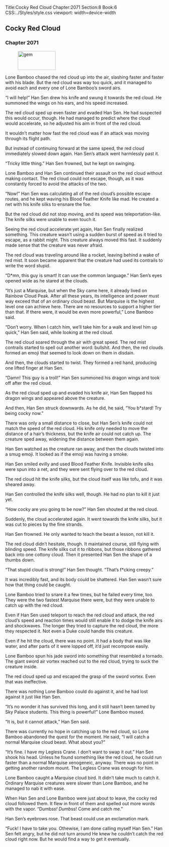 Title:Cocky Red Cloud 
Chapter:2071 
Section:8 
Book:6 
CSS:../Styles/style.css 
viewport: width=device-width
  
## Cocky Red Cloud
### Chapter 2071 
<figure>
	<img src="../Images/gem.gif" alt="gem" id="gem" width="120" height="60" />
</figure>
  

  
  Lone Bamboo chased the red cloud up into the air, slashing faster and faster with his blade. But the red cloud was way too quick, and it managed to avoid each and every one of Lone Bamboo’s sword airs.

“I will help!” Han Sen drew his knife and swung it towards the red cloud. He summoned the wings on his ears, and his speed increased.

The red cloud sped up even faster and evaded Han Sen. He had suspected this would occur, though. He had managed to predict where the cloud would accelerate, so he adjusted his aim in front of the red cloud.

It wouldn’t matter how fast the red cloud was if an attack was moving through its flight path.

But instead of continuing forward at the same speed, the red cloud immediately slowed down again. Han Sen’s attack went harmlessly past it.

“Tricky little thing.” Han Sen frowned, but he kept on swinging.

Lone Bamboo and Han Sen continued their assault on the red cloud without making contact. The red cloud could not escape, though, as it was constantly forced to avoid the attacks of the two.

“Now!” Han Sen was calculating all of the red cloud’s possible escape routes, and he kept waving his Blood Feather Knife like mad. He created a net with his knife silks to ensnare the foe.

But the red cloud did not stop moving, and its speed was teleportation-like. The knife silks were unable to even touch it.

Seeing the red cloud accelerate yet again, Han Sen finally realized something. This creature wasn’t using a sudden burst of speed as it tried to escape, as a rabbit might. This creature always moved this fast. It suddenly made sense that the creature was never afraid.

The red cloud was traveling around like a rocket, leaving behind a wake of red mist. It soon became apparent that the creature had used its contrails to write the word stupid.

“D*mn, this guy is smart! It can use the common language.” Han Sen’s eyes opened wide as he stared at the clouds.

“It’s just a Marquise, but when the Sky came here, it already lived on Rainbow Cloud Peak. After all these years, its intelligence and power must way exceed that of an ordinary cloud beast. But Marquise is the highest level one can achieve here. There are no resources to support a higher tier than that. If there were, it would be even more powerful,” Lone Bamboo said.

“Don’t worry. When I catch him, we’ll take him for a walk and level him up quick,” Han Sen said, while looking at the red cloud.

The red cloud soared through the air with great speed. The red mist contrails started to spell out another word: bullshit. And then, the red clouds formed an emoji that seemed to look down on them in disdain.

And then, the clouds started to twist. They formed a red hand, producing one lifted finger at Han Sen.

“Damn! This guy is a troll!” Han Sen summoned his dragon wings and took off after the red cloud.

As the red cloud sped up and evaded his knife air, Han Sen flapped his dragon wings and appeared above the creature.

And then, Han Sen struck downwards. As he did, he said, “You b*stard! Try being cocky now.”

There was only a small distance to close, but Han Sen’s knife could not match the speed of the red cloud. His knife only needed to move the distance of a hair’s thickness, but the knife air could not catch up. The creature sped away, widening the distance between them again.

Han Sen watched as the creature ran away, and then the clouds twisted into a smug emoji. It looked as if the emoji was having a smoke.

Han Sen smiled evilly and used Blood Feather Knife. Invisible knife silks were spun into a net, and they were sent flying over to the red cloud.

The red cloud hit the knife silks, but the cloud itself was like tofu, and it was sheared away.

Han Sen controlled the knife silks well, though. He had no plan to kill it just yet.

“How cocky are you going to be now?” Han Sen shouted at the red cloud.

Suddenly, the cloud accelerated again. It went towards the knife silks, but it was cut to pieces by the fine strands.

Han Sen frowned. He only wanted to teach the beast a lesson, not kill it.

The red cloud didn’t hesitate, though. It maintained course, still flying with blinding speed. The knife silks cut it to ribbons, but those ribbons gathered back into one cottony cloud. Then it presented Han Sen the shape of a thumbs down.

“That stupid cloud is strong!” Han Sen thought. “That’s f*cking creepy.”

It was incredibly fast, and its body could be shattered. Han Sen wasn’t sure how that thing could be caught.

Lone Bamboo tried to snare it a few times, but he failed every time, too. They were the two fastest Marquise there were, but they were unable to catch up with the red cloud.

Even if Han Sen used teleport to reach the red cloud and attack, the red cloud’s speed and reaction times would still enable it to dodge the knife airs and shockwaves. The longer they tried to capture the red cloud, the more they respected it. Not even a Duke could handle this creature.

Even if he hit the cloud, there was no point. It had a body that was like water, and after parts of it were lopped off, it’d just recompose easily.

Lone Bamboo spun his jade sword into something that resembled a tornado. The giant sword air vortex reached out to the red cloud, trying to suck the creature inside.

The red cloud sped up and escaped the grasp of the sword vortex. Even that was ineffective.

There was nothing Lone Bamboo could do against it, and he had lost against it just like Han Sen.

“It’s no wonder it has survived this long, and it still hasn’t been tamed by Sky Palace students. This thing is powerful!” Lone Bamboo mused.

“It is, but it cannot attack,” Han Sen said.

There was currently no hope in catching up to the red cloud, so Lone Bamboo abandoned the quest for the moment. He said, “I will catch a normal Marquise cloud beast. What about you?”

“It’s fine. I have my Legless Crane. I don’t want to swap it out.” Han Sen shook his head. Unless he found something like the red cloud, he could run faster than a normal Marquise xenogeneic, anyway. There was no point in getting another random mount. The Legless Crane was enough for him.

Lone Bamboo caught a Marquise cloud bird. It didn’t take much to catch it. Ordinary Marquise creatures were slower than Lone Bamboo, and he managed to nab it with ease.

When Han Sen and Lone Bamboo were just about to leave, the cocky red cloud followed them. It flew in front of them and spelled out more words with the vapor. “Dumb*ss! Dumb*ss! Come and catch me.”

Han Sen’s eyebrows rose. That beast could use an exclamation mark.

“Fuck! I have to take you. Othewise, I am done calling myself Han Sen.” Han Sen felt angry, but he did not turn around He knew he couldn’t catch the red cloud right now. But he would find a way to get it eventually.

